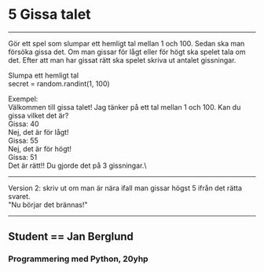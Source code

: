 # 5 Gissa talet

***

Gör ett spel som slumpar ett hemligt tal mellan 1 och 100. Sedan ska man försöka gissa det. Om man gissar för lågt eller för högt ska spelet tala om det. Efter att man har gissat rätt ska spelet skriva ut antalet gissningar.

Slumpa ett hemligt tal\
secret = random.randint(1, 100)

Exempel:\
Välkommen till gissa talet! Jag tänker på ett tal mellan 1 och 100. Kan du gissa vilket det är?\
Gissa: 40\
Nej, det är för lågt!\
Gissa: 55\
Nej, det är för högt!\
Gissa: 51\
Det är rätt!! Du gjorde det på 3 gissningar.\

***

Version 2: skriv ut om man är nära ifall man gissar högst 5 ifrån det rätta svaret.\
"Nu börjar det brännas!"

***

## Student == Jan Berglund

### Programmering med Python, 20yhp
